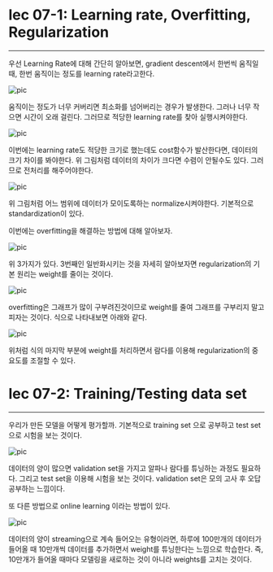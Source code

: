 # lec 07-1: Learning rate, Overfitting, Regularization
-------------------------------------------------------
우선 Learning Rate에 대해 간단히 알아보면, gradient descent에서 한번씩 움직일 때, 한번 움직이는 정도를 learning rate라고한다.

![pic](https://2.bp.blogspot.com/-MkNwEUT1aDE/V7CfHGXXx_I/AAAAAAAAH-U/WQlesDGTVpUXgPX7JrRgv5q7qqCRiBiUQCK4B/s400/ScreenShot_20160812235353.png)

움직이는 정도가 너무 커버리면 최소화를 넘어버리는 경우가 발생한다.
그러나 너무 작으면 시간이 오래 걸린다. 그러므로 적당한 learning rate를 찾아 실행시켜야한다. 

![pic](https://1.bp.blogspot.com/-3X3v9DScb9E/V7CfhV3xMEI/AAAAAAAAH-c/eE8WpcKt8AcoGfbw2jtBbojFp0bC7DVDACK4B/s320/ScreenShot_20160812235353.png)

이번에는 learning rate도 적당한 크기로 했는데도 cost함수가 발산한다면,
데이터의 크기 차이를 봐야한다.
위 그림처럼 데이터의 차이가 크다면 수렴이 안될수도 있다.
그러므로 전처리를 해주어야한다.

![pic](https://1.bp.blogspot.com/-irYw_i82t3U/V7Cf9TSJxsI/AAAAAAAAH-o/fnvvchYGZA46k0IufcvcMqZyArPCKGGFQCK4B/s400/ScreenShot_20160812235353.png)

위 그림처럼 어느 범위에 데이터가 모이도록하는 normalize시켜야한다.
기본적으로 standardization이 있다.

이번에는 overfitting을 해결하는 방법에 대해 알아보자.

![pic](https://2.bp.blogspot.com/-4-iTNdE0ILA/V7CgUdKmNlI/AAAAAAAAH-w/wUlBz_gA2hw_0QoJ9cJBa8-zHmwQsxgLwCK4B/s400/ScreenShot_20160812235353.png)

위 3가지가 있다. 3번째인 일반화시키는 것을 자세히 알아보자면
regularization의 기본 원리는 weight를 줄이는 것이다.

![pic](https://4.bp.blogspot.com/-0QwMiglTLcA/V7Cglv-rPWI/AAAAAAAAH-4/X3qNBoUUipUSsQdvN_qEJwEZ6II0c2h_wCK4B/s400/ScreenShot_20160812235353.png)

overfitting은 그래프가 많이 구부려진것이므로 weight를 줄여 그래프를 구부리지 말고 피자는 것이다. 식으로 나타내보면 아래와 같다.

![pic](https://4.bp.blogspot.com/-4lfe0r03qIk/V7Cg7aE8OYI/AAAAAAAAH_A/ylYe7BA_sacNruO4tNd1cfZoBwyGSnlOgCK4B/s400/ScreenShot_20160812235353.png)

위처럼 식의 마지막 부분에 weight를 처리하면서 람다를 이용해 regularization의 중요도를 조절할 수 있다.

# lec 07-2: Training/Testing data set
-------------------------------------------
우리가 만든 모델을 어떻게 평가할까.
기본적으로 training set 으로 공부하고 test set 으로 시험을 보는 것이다.

![pic](https://2.bp.blogspot.com/-VtSKa4I6ADg/V7GGoJ7W2gI/AAAAAAAAH_Q/QkKR4xHJ7gA0la6nQ_DWFj7wCzgZO0jLwCK4B/s400/ScreenShot_20160812235353.png)

데이터의 양이 많으면 validation set을 가지고 알파나 람다를 튜닝하는 과정도 필요하다.
그리고 test set을 이용해 시험을 보는 것이다.
validation set은 모의 고사 후 오답 공부하는 느낌이다.

또 다른 방법으로 online learning 이라는 방법이 있다.

![pic](https://4.bp.blogspot.com/-47fkhEh4mmY/V7GHb25pClI/AAAAAAAAH_Y/82sEVyEIa6UyMLh5JLBNX7nNrTg1w0-RACK4B/s400/ScreenShot_20160812235353.png)

데이터의 양이 streaming으로 계속 들어오는 유형이라면, 하루에 100만개의 데이터가 들어올 때 10만개씩 데이터를 추가하면서 weight를 튜닝한다는 느낌으로 학습한다. 즉, 10만개가 들어올 때마다 모델링을 새로하는 것이 아니라 weights를 고치는 것이다.